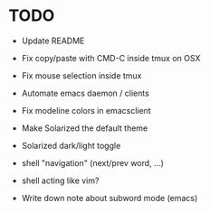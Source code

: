 TODO
====

- Update README
- Fix copy/paste with CMD-C inside tmux on OSX
- Fix mouse selection inside tmux
- Automate emacs daemon / clients
- Fix modeline colors in emacsclient
- Make Solarized the default theme
- Solarized dark/light toggle
- shell "navigation" (next/prev word, ...)
- shell <C-W> acting like vim?

- Write down note about subword mode (emacs)
